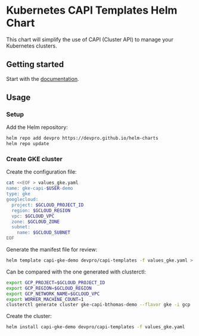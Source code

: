 # Kubernetes CAPI Templates Helm Chart

This chart will simplify the use of CAPI (Cluster API) to manage your Kubernetes clusters.

## Getting started

Start with the [documentation](https://kwt.devpro.fr/custom-charts/capi-templates.html).

## Usage

### Setup

Add the Helm repository:

```bash
helm repo add devpro https://devpro.github.io/helm-charts
helm repo update
```

### Create GKE cluster

Create the configuration file:

```bash
cat <<EOF > values_gke.yaml
name: gke-capi-$USER-demo
type: gke
googlecloud:
  project: $GCLOUD_PROJECT_ID
  region: $GCLOUD_REGION
  vpc: $GCLOUD_VPC
  zone: $GCLOUD_ZONE
  subnet:
    name: $GCLOUD_SUBNET
EOF
```

Generate the manifest file for review:

```bash
helm template capi-gke-demo devpro/capi-templates -f values_gke.yaml > temp.yaml
```

Can be compared with the one generated with clusterctl:

```bash
export GCP_PROJECT=$GCLOUD_PROJECT_ID
export GCP_REGION=$GCLOUD_REGION
export GCP_NETWORK_NAME=$GCLOUD_VPC
export WORKER_MACHINE_COUNT=1
clusterctl generate cluster gke-capi-bthomas-demo --flavor gke -i gcp  > capi-gke-quickstart.yaml
```

Create the cluster:

```bash
helm install capi-gke-demo devpro/capi-templates -f values_gke.yaml
```
